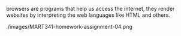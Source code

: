 browsers are programs that help us access the internet, they render websites by
interpreting the web languages like HTML and others.

./images/MART341-homework-assignment-04.png
